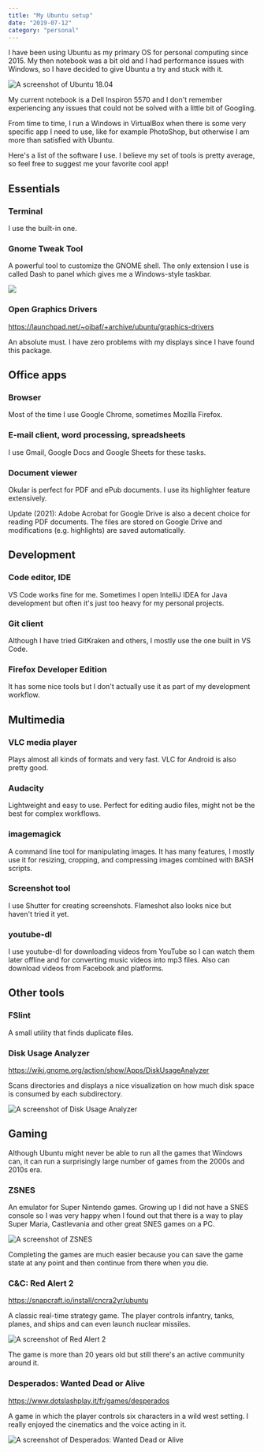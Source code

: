 ```yaml
---
title: "My Ubuntu setup"
date: "2019-07-12"
category: "personal"
---
```


I have been using Ubuntu as my primary OS for personal computing since 2015. My then notebook was a bit old and I had performance issues with Windows, so I have decided to give Ubuntu a try and stuck with it.

<img src="images/posts/my-ubuntu-setup/ubuntu1804.jpg" alt="A screenshot of Ubuntu 18.04" class="centered"/>

My current notebook is a Dell Inspiron 5570 and I don't remember experiencing any issues that could not be solved with a little bit of Googling.

From time to time, I run a Windows in VirtualBox when there is some very specific app I need to use, like for example PhotoShop, but otherwise I am more than satisfied with Ubuntu.

Here's a list of the software I use. I believe my set of tools is pretty average, so feel free to suggest me your favorite cool app!

## Essentials

### Terminal

I use the built-in one.

### Gnome Tweak Tool

A powerful tool to customize the GNOME shell. The only extension I use is called Dash to panel which gives me a Windows-style taskbar.

<img src="images/posts/my-ubuntu-setup/gnome-tweak-tool-dash-to-panel.png" class="centered"/>

### Open Graphics Drivers

<a href="https://launchpad.net/~oibaf/+archive/ubuntu/graphics-drivers" target="_blank">https://launchpad.net/~oibaf/+archive/ubuntu/graphics-drivers</a>

An absolute must. I have zero problems with my displays since I have found this package.

## Office apps

### Browser

Most of the time I use Google Chrome, sometimes Mozilla Firefox.

### E-mail client, word processing, spreadsheets

I use Gmail, Google Docs and Google Sheets for these tasks.

### Document viewer

Okular is perfect for PDF and ePub documents. I use its highlighter feature extensively.

Update (2021): Adobe Acrobat for Google Drive is also a decent choice for reading PDF documents. The files are stored on Google Drive and modifications (e.g. highlights) are saved automatically.

## Development

### Code editor, IDE

VS Code works fine for me. Sometimes I open IntelliJ IDEA for Java development but often it's just too heavy for my personal projects.

### Git client

Although I have tried GitKraken and others, I mostly use the one built in VS Code.

### Firefox Developer Edition

It has some nice tools but I don't actually use it as part of my development workflow.

## Multimedia

### VLC media player

Plays almost all kinds of formats and very fast. VLC for Android is also pretty good.

### Audacity

Lightweight and easy to use. Perfect for editing audio files, might not be the best for complex workflows.

### imagemagick

A command line tool for manipulating images. It has many features, I mostly use it for resizing, cropping, and compressing images combined with BASH scripts.

### Screenshot tool

I use Shutter for creating screenshots. Flameshot also looks nice but haven't tried it yet.

### youtube-dl

I use youtube-dl for downloading videos from YouTube so I can watch them later offline and for converting music videos into mp3 files. Also can download videos from Facebook and platforms.

## Other tools

### FSlint

A small utility that finds duplicate files.

### Disk Usage Analyzer

<a href="https://wiki.gnome.org/action/show/Apps/DiskUsageAnalyzer" target="_blank">https://wiki.gnome.org/action/show/Apps/DiskUsageAnalyzer</a>

Scans directories and displays a nice visualization on how much disk space is consumed by each subdirectory.

<img src="images/posts/my-ubuntu-setup/disk-usage-analyzer.jpg" alt="A screenshot of Disk Usage Analyzer" class="centered bordered max-width-500" />

## Gaming

Although Ubuntu might never be able to run all the games that Windows can, it can run a surprisingly large number of games from the 2000s and 2010s era.

### ZSNES

An emulator for Super Nintendo games. Growing up I did not have a SNES console so I was very happy when I found out that there is a way to play Super Maria, Castlevania and other great SNES games on a PC.

<img src="images/posts/my-ubuntu-setup/zsnes.jpg" alt="A screenshot of ZSNES" class="centered max-width-500" />

Completing the games are much easier because you can save the game state at any point and then continue from there when you die.

### C&C: Red Alert 2

<a href="https://snapcraft.io/install/cncra2yr/ubuntu" target="_blank">https://snapcraft.io/install/cncra2yr/ubuntu</a>

A classic real-time strategy game. The player controls infantry, tanks, planes, and ships and can even launch nuclear missiles.

<img src="images/posts/my-ubuntu-setup/red-alert-2.jpg" alt="A screenshot of Red Alert 2" class="centered max-width-500"/>

The game is more than 20 years old but still there's an active community around it.

### Desperados: Wanted Dead or Alive

<a href="https://www.dotslashplay.it/fr/games/desperados" target="_blank">https://www.dotslashplay.it/fr/games/desperados</a>

A game in which the player controls six characters in a wild west setting. I really enjoyed the cinematics and the voice acting in it.

<img src="images/posts/my-ubuntu-setup/desperados-wanted-dead-or-alive.jpg" alt="A screenshot of Desperados: Wanted Dead or Alive" class="centered max-width-500"/>
